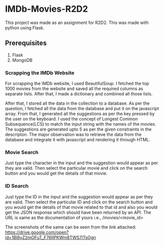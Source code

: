 # IMDb-Movies-R2D2
This project was made as an assignment for R2D2. This was made with python using Flask.

## Prerequisites
1. Flask
2. MongoDB

### Scrapping the IMDb Website
For scrapping the IMDb website, I used BeautifulSoup. I fetched the top 1000 movies from the website and saved all the required columns as separate lists. After that, I made a dictionary and combined all those lists.

After that, I stored all the data in the collection to a database.
As per the question, I fetched all the data from the database and put it on the javascript array. From that, I generated all the suggestions as per the key pressed by the user on the keyboard. I used the concept of Longest Common Subsequence(LCS) to match the input string with the names of the movies. The suggestions are generated upto 5 as per the given constraints in the descripton. The major observation was to retrieve the data from the database and integrate it with javascript and rendering it through HTML.

### Movie Search
Just type the character in the input and the suggestion would appear as per they are valid. Then select the particular movie and click on the search button and you would get the details of that movie.

### ID Search
Just type the ID in the input and the suggestion would appear as per they are valid. Then select the particular ID and click on the search button and you would get the details of that movie related to that id and also you would get the JSON response which should have been returned by an API. The URL is same as the documentation of yours i.e., /movies/&lt;movie_id&gt;

The screenshots of the same can be seen from the link attached: https://drive.google.com/open?id=1Bl8yZ2mOFuT_F76IIPKWm8TWS7lTsOgn
